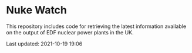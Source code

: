 # Nuke Watch

This repository includes code for retrieving the latest information available on the output of EDF nuclear power plants in the UK.

Last updated: 2021-10-19 19:06